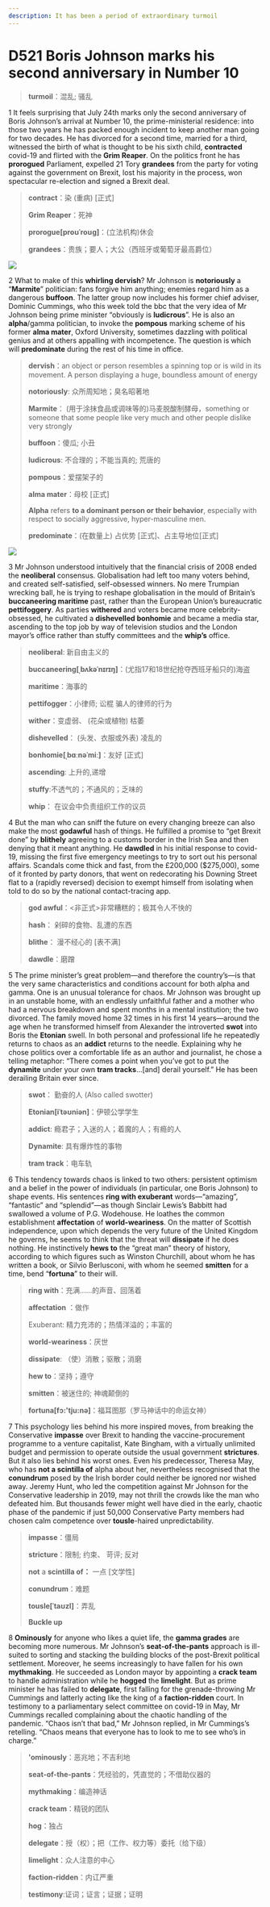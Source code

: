 ```yaml
---
description: It has been a period of extraordinary turmoil
---
```


# D521 Boris Johnson marks his second anniversary in Number 10
> **turmoil**：混乱; 骚乱
 > 

1 It feels surprising that July 24th marks only the second anniversary of Boris Johnson’s arrival at Number 10, the prime-ministerial residence: into those two years he has packed enough incident to keep another man going for two decades. He has divorced for a second time, married for a third, witnessed the birth of what is thought to be his sixth child, **contracted** covid-19 and flirted with the **Grim Reaper**. On the politics front he has **prorogued** Parliament, expelled 21 Tory **grandees** from the party for voting against the government on Brexit, lost his majority in the process, won spectacular re-election and signed a Brexit deal.

> **contract**：染 (重病) [正式]
>
> **Grim Reaper**：死神
>
> **prorogue[proʊˈroʊɡ]**：(立法机构)休会
>
> **grandees**：贵族；要人；大公（西班牙或葡萄牙最高爵位）
>

![](./img/boxcnqr3LUV75sYPVGwbdAQzRyd.png)

2 What to make of this **whirling dervish**? Mr Johnson is **notoriously** a “**Marmite**” politician: fans forgive him anything; enemies regard him as a dangerous **buffoon**. The latter group now includes his former chief adviser, Dominic Cummings, who this week told the bbc that the very idea of Mr Johnson being prime minister “obviously is **ludicrous**”. He is also an **alpha**/gamma politician, to invoke the **pompous** marking scheme of his former **alma mater**, Oxford University, sometimes dazzling with political genius and at others appalling with incompetence. The question is which will **predominate** during the rest of his time in office.

> **dervish**：an object or person resembles a spinning top or is wild in its movement. A person displaying a huge, boundless amount of energy
>
> **notoriously**: 众所周知地；臭名昭著地
>
> **Marmite**： (用于涂抹食品或调味等的)马麦脱酸制酵母，something or someone that some people like very much and other people dislike very strongly
>
> **buffoon**：傻瓜; 小丑
>
> **ludicrous**: 不合理的；不能当真的; 荒唐的
>
> **pompous**：爱摆架子的
>
> **alma mater**：母校 [正式]
>
> **Alpha** refers **to a dominant person or their behavior**, especially with respect to socially aggressive, hyper-masculine men.
>
> **predominate**：(在数量上) 占优势 [正式]、占主导地位[正式]
>

![](./img/boxcn7q80n7Cx2kQ1MB8zEZpzue.png)

3 Mr Johnson understood intuitively that the financial crisis of 2008 ended the **neoliberal** consensus. Globalisation had left too many voters behind, and created self-satisfied, self-obsessed winners. No mere Trumpian wrecking ball, he is trying to reshape globalisation in the mould of Britain’s **buccaneering maritime** past, rather than the European Union’s bureaucratic **pettifoggery**. As parties **withered** and voters became more celebrity-obsessed, he cultivated a **dishevelled bonhomie** and became a media star, ascending to the top job by way of television studios and the London mayor’s office rather than stuffy committees and the **whip’s** office.

> **neoliberal**:  新自由主义的
>
> **buccaneering[ˌbʌkəˈnɪrɪŋ]**：(尤指17和18世纪抢夺西班牙船只的)海盗
>
> **maritime**：海事的
>
> **pettifogger**：小律师; 讼棍 骗人的律师的行为
>
> **wither**：变虚弱、 (花朵或植物) 枯萎
>
> **dishevelled**： (头发、衣服或外表) 凌乱的
>
> **bonhomie[ˌbɑːnəˈmiː]**：友好 [正式]
>
> **ascending**: 上升的,递增
>
> **stuffy**:不透气的；不通风的；乏味的
>
> **whip**： 在议会中负责组织工作的议员
>

4 But the man who can sniff the future on every changing breeze can also make the most **godawful** hash of things. He fulfilled a promise to “get Brexit done” by **blithely** agreeing to a customs border in the Irish Sea and then denying that it meant anything. He **dawdled** in his initial response to covid-19, missing the first five emergency meetings to try to sort out his personal affairs. Scandals come thick and fast, from the £200,000 ($275,000), some of it fronted by party donors, that went on redecorating his Downing Street flat to a (rapidly reversed) decision to exempt himself from isolating when told to do so by the national contact-tracing app.

> **god awful**：<非正式>非常糟糕的；极其令人不快的
>
> **hash**： 剁碎的食物、乱遭的东西
>
> **blithe**： 漫不经心的 [表不满]
>
> **dawdle**：磨蹭
>

5 The prime minister’s great problem—and therefore the country’s—is that the very same characteristics and conditions account for both alpha and gamma. One is an unusual tolerance for chaos. Mr Johnson was brought up in an unstable home, with an endlessly unfaithful father and a mother who had a nervous breakdown and spent months in a mental institution; the two divorced. The family moved home 32 times in his first 14 years—around the age when he transformed himself from Alexander the introverted **swot** into Boris the **Etonian** swell. In both personal and professional life he repeatedly returns to chaos as an **addict** returns to the needle. Explaining why he chose politics over a comfortable life as an author and journalist, he chose a telling metaphor: “There comes a point when you’ve got to put the **dynamite** under your own **tram tracks**…[and] derail yourself.” He has been derailing Britain ever since.

> **swot**： 勤奋的人 (Also called swotter)
>
> **Etonian[iˈtəʊniən]**：伊顿公学学生
>
> **addict**:  瘾君子；入迷的人；着魔的人；有瘾的人
>
> **Dynamite**: 具有爆炸性的事物
>
> **tram track**：电车轨
>

6 This tendency towards chaos is linked to two others: persistent optimism and a belief in the power of individuals (in particular, one Boris Johnson) to shape events. His sentences **ring with exuberant** words—“amazing”, “fantastic” and “splendid”—as though Sinclair Lewis’s Babbitt had swallowed a volume of P.G. Wodehouse. He loathes the common establishment **affectation** of **world-weariness**. On the matter of Scottish independence, upon which depends the very future of the United Kingdom he governs, he seems to think that the threat will **dissipate** if he does nothing. He instinctively **hews to** the “great man” theory of history, according to which figures such as Winston Churchill, about whom he has written a book, or Silvio Berlusconi, with whom he seemed **smitten** for a time, bend “**fortuna**” to their will.

> **ring with**：充满……的声音、回荡着
>
> **affectation** ：做作
>
> Exuberant: 精力充沛的；热情洋溢的；丰富的
>
> **world-weariness**：厌世
>
> **dissipate**: （使）消散；驱散；消磨
>
> **hew to**：坚持；遵守
>
> **smitten**：被迷住的; 神魂颠倒的
>
> **fortuna[fɔ:'tju:nə]**：福耳图那（罗马神话中的命运女神）
>

7 This psychology lies behind his more inspired moves, from breaking the Conservative **impasse** over Brexit to handing the vaccine-procurement programme to a venture capitalist, Kate Bingham, with a virtually unlimited budget and permission to operate outside the usual government **strictures**. But it also lies behind his worst ones. Even his predecessor, Theresa May, who has **not a scintilla of** alpha about her, nevertheless recognised that the **conundrum** posed by the Irish border could neither be ignored nor wished away. Jeremy Hunt, who led the competition against Mr Johnson for the Conservative leadership in 2019, may not thrill the crowds like the man who defeated him. But thousands fewer might well have died in the early, chaotic phase of the pandemic if just 50,000 Conservative Party members had chosen calm competence over **tousle**-haired unpredictability.

> **impasse**：僵局
>
> **stricture**：限制; 约束、 苛评; 反对
>
> **not** a **scintilla of：** 一点 [文学性]
>
> **conundrum**：难题
>
> **tousle[ˈtaʊzl]**：弄乱
>
> **Buckle up**
>

8 **Ominously** for anyone who likes a quiet life, the **gamma grades** are becoming more numerous. Mr Johnson’s **seat-of-the-pants** approach is ill-suited to sorting and stacking the building blocks of the post-Brexit political settlement. Moreover, he seems increasingly to have fallen for his own **mythmaking**. He succeeded as London mayor by appointing a **crack team** to handle administration while he **hogged** the **limelight**. But as prime minister he has failed to **delegate**, first falling for the grenade-throwing Mr Cummings and latterly acting like the king of a **faction-ridden** court. In testimony to a parliamentary select committee on covid-19 in May, Mr Cummings recalled complaining about the chaotic handling of the pandemic. “Chaos isn’t that bad,” Mr Johnson replied, in Mr Cummings’s retelling. “Chaos means that everyone has to look to me to see who’s in charge.”

> **'ominously**：恶兆地；不吉利地
>
> **seat-of-the-pants**：凭经验的，凭直觉的；不借助仪器的
>
> **mythmaking**：编造神话
>
> **crack team**：精锐的团队
>
> **hog**：独占
>
> **delegate**：授（权）；把（工作、权力等）委托（给下级）
>
> **limelight**：众人注意的中心
>
> **faction-ridden**：内讧严重
>
> **testimony**:证词；证言；证据；证明
>


